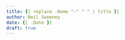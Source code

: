 ```yaml
---
title: {{ replace .Name "-" " " | title }}
author: Neil Sweeney
date: {{ .Date }}
draft: true
---
```


